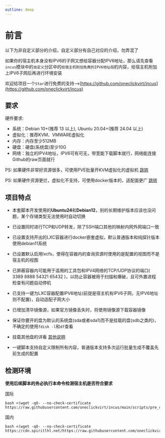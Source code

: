```yaml
---
outline: deep
---
```


# 前言

以下为非自定义部分的介绍，自定义部分有自己对应的介绍，勿弄混了

如果你的宿主机本身没有IPV6的子网又想给容器分配IPV6地址，那么请先查看```incus```模块中的```自定义```分区中的```给宿主机附加免费的IPV6地址段```的内容，给宿主机附加上IPV6子网后再进行环境安装

欢迎给项目一个```Star```进行免费的支持-->[https://github.com/oneclickvirt/incus](https://github.com/oneclickvirt/incus)

## 要求

硬件要求:
- 系统：Debian 10+(推荐 13 以上), Ubuntu 20.04+(推荐 24.04 以上)
- 虚拟化：推荐KVM、VMWARE虚拟化
- 内存：内存至少512MB
- 硬盘：硬盘(系统盘)至少10G
- 网络：独立的IPV4地址，IPV6可有可无，带宽能下载脚本就行，网络能连接Github的raw页面就行

PS: 如果硬件非常好资源很多，可使用PVE批量开KVM虚拟化的虚拟机 [跳转](https://github.com/oneclickvirt/pve)

PS: 如果硬件资源更烂，虚拟化不支持，可使用docker版本的，适配面更广 [跳转](https://github.com/oneclickvirt/docker)

## 项目特点

- 本套脚本开发使用的**Ubuntu24**和**Debian12**，别的长期维护版本应该也没问题，某个存储类型无法使用时自动切换

- 已设置同时进行TCP和UDP转发，除了SSH端口其他的映射内网外网端口一致

- 已设置支持开出的LXC容器进行docker嵌套虚拟，默认普通版本和纯探针版本使用debian11系统

- 已设置默认启用lxcfs，使得在容器内的查询资源时使用的是配置的视图而不是宿主机的视图

- 已屏蔽容器内可能用于滥用的工具包和IPV4网络的TCP/UDP协议的端口( 3389 8888 54321 65432 )，以防止容器被用于扫描和爆破，且可外置进程检查有问题自动停机

- 已支持一键为LXC容器配置IPV6地址(前提是宿主机有IPV6子网，无IPV6地址则不配置)，自动适配子网大小

- 已增加清华镜像源，如果官方镜像丢失时，将使用镜像源下载容器镜像

- 保证你要开的盘为默认的系统盘(sda或者sda1)而不是挂载的盘(sdb之类的)，不确定的使用```fdisk -l```和```df```查看

- 挂载其他盘的详看 [其他说明](https://github.com/oneclickvirt/incus/blob/main/README_other.md)

- 一键脚本支持自定义限制所有内容，普通版本支持多次运行批量生成不覆盖先前生成的配置

## 检测环境

**使用后续脚本的务必执行本命令检测宿主机是否符合要求**

国际

```
bash <(wget -qO- --no-check-certificate https://raw.githubusercontent.com/oneclickvirt/incus/main/scripts/pre_check.sh)
```

国内

```
bash <(wget -qO- --no-check-certificate https://cdn.spiritlhl.net/https://raw.githubusercontent.com/oneclickvirt/incus/main/scripts/pre_check.sh)
```
